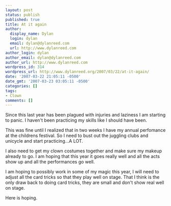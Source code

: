 ```yaml
---
layout: post
status: publish
published: true
title: At it again
author:
  display_name: Dylan
  login: dylan
  email: dylan@dylanreed.com
  url: http://www.dylanreed.com
author_login: dylan
author_email: dylan@dylanreed.com
author_url: http://www.dylanreed.com
wordpress_id: 314
wordpress_url: http://www.dylanreed.org/2007/03/22/at-it-again/
date: '2007-03-22 21:05:11 -0500'
date_gmt: '2007-03-23 03:05:11 -0500'
categories: []
tags:
- Clown
comments: []
---
```

<p>Since this last year has been plagued with injuries and laziness I am starting to panic. I haven't been practicing my skills like I should have been.</p>
<p>This was fine until I realized that in two weeks I have my annual perfomance at the childrens festival. So I need to bust out the juggling clubs and unicycle and start practicing...A LOT.</p>
<p>I also need to get my clown costumes together and make sure my makeup already to go. I am hoping that this year it goes really well and all the acts show up and all the performances go well.</p>
<p>I am hoping to possibly work in some of my magic this year, I will need to adjust all the card tricks so that they play well on stage. That I think is the only draw back to doing card tricks, they are small and don't show real well on stage.</p>
<p>Here is hoping.</p>

